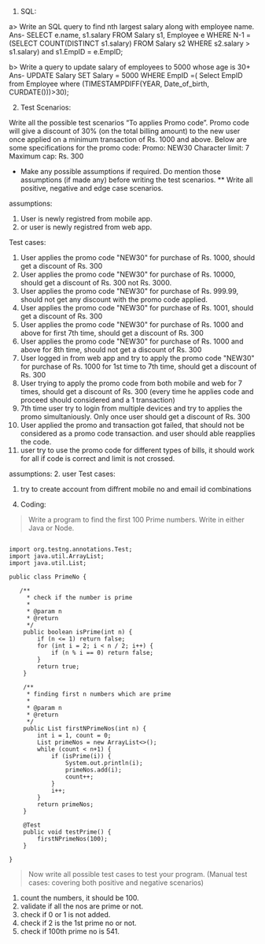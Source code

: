 1. SQL:

a>​ ​Write an SQL query to find nth largest salary along with employee name.
Ans- SELECT e.name, s1.salary FROM Salary s1, Employee e WHERE N-1 = (SELECT COUNT(DISTINCT s1.salary) FROM Salary s2 WHERE s2.salary > s1.salary) and s1.EmpID = e.EmpID;

b> Write a query to update salary of employees to 5000 whose age is 30+
Ans- UPDATE Salary SET Salary = 5000 WHERE EmpID =( Select EmpID from Employee where (TIMESTAMPDIFF(YEAR, Date_of_birth, CURDATE()))>30);


2. Test Scenarios:

Write all the possible test scenarios ​“To applies Promo code”​. Promo code will give a discount of 30% (on the total billing amount) to the new user once applied on a minimum transaction of Rs. 1000 and above. Below are some specifications for the promo code:
Promo:​ NEW30 Character limit:​ 7 Maximum cap: ​Rs.​ ​300
* Make any possible assumptions if required. Do mention those assumptions (if made any) before writing the test scenarios.
** Write all positive, negative and edge case scenarios.


assumptions:
1. User is newly registred from mobile app.
2. or user is newly registred from web app.


Test cases:
1. User applies the promo code "NEW30" for purchase of Rs. 1000, should get a discount of Rs. 300
2. User applies the promo code "NEW30" for purchase of Rs. 10000, should get a discount of Rs. 300 not Rs. 3000.
3. User applies the promo code "NEW30" for purchase of Rs. 999.99, should not get any discount with the promo code applied.
4. User applies the promo code "NEW30" for purchase of Rs. 1001, should get a discount of Rs. 300
5. User applies the promo code "NEW30" for purchase of Rs. 1000 and above for first 7th time, should get a discount of Rs. 300
6. User applies the promo code "NEW30" for purchase of Rs. 1000 and above for 8th time, should not get a discount of Rs. 300
7. User logged in from web app and try to apply the promo code "NEW30" for purchase of Rs. 1000 for 1st time to 7th time, should get a discount of Rs. 300
8. User trying to apply the promo code from both mobile  and web for 7 times, should get a discount of Rs. 300 (every time he applies code and proceed should considered and a 1 transaction)
9. 7th time user try to login from multiple devices and try to applies the promo simultaniously. Only once user should get a discount of Rs. 300
10. User applied the promo and transaction got failed, that should not be considered as a promo code transaction. and user should able reapplies the code.
11. user try to use the promo code for different types of bills, it should work for all if code is correct and limit is not crossed.

assumptions: 
2. user 
Test cases: 
1. try to create account from diffrent mobile no and email id combinations




4) Coding:

> Write a program to find the first 100 Prime numbers. Write in either Java or Node.

```package com.automation.api;

import org.testng.annotations.Test;
import java.util.ArrayList;
import java.util.List;

public class PrimeNo {
    
   /**
     * check if the number is prime
     *
     * @param n
     * @return
     */
    public boolean isPrime(int n) {
        if (n <= 1) return false;
        for (int i = 2; i < n / 2; i++) {
            if (n % i == 0) return false;
        }
        return true;
    }

    /**
     * finding first n numbers which are prime
     *
     * @param n
     * @return
     */
    public List firstNPrimeNos(int n) {
        int i = 1, count = 0;
        List primeNos = new ArrayList<>();
        while (count < n+1) {
            if (isPrime(i)) {
                System.out.println(i);
                primeNos.add(i);
                count++;
            }
            i++;
        }
        return primeNos;
    }

    @Test
    public void testPrime() {
        firstNPrimeNos(100);
    }

}
```


> Now write all possible test cases to test your program. (Manual test cases: covering both positive and negative scenarios)

1. count the numbers, it should be 100.
2. validate if all the nos are prime or not.
3. check if 0 or 1 is not added.
4. check if 2 is the 1st prime no or not.
5. check if 100th prime no is 541.